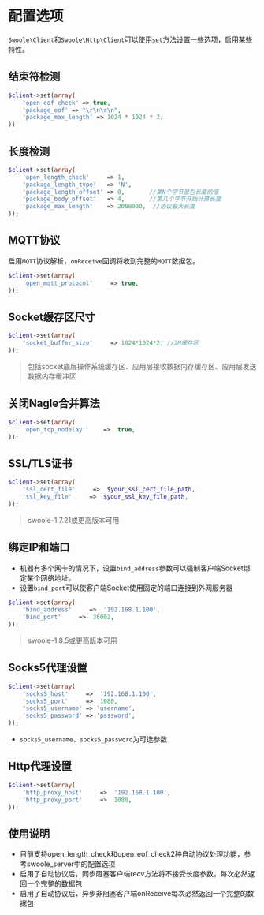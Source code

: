 # 配置选项

 `Swoole\Client`和`Swoole\Http\Client`可以使用`set`方法设置一些选项，启用某些特性。


结束符检测
-------
```php
$client->set(array(
    'open_eof_check' => true,
    'package_eof' => "\r\n\r\n",
    'package_max_length' => 1024 * 1024 * 2,
))
```

长度检测
-----
```php
$client->set(array(
    'open_length_check'     => 1,
    'package_length_type'   => 'N',
    'package_length_offset' => 0,       //第N个字节是包长度的值
    'package_body_offset'   => 4,       //第几个字节开始计算长度
    'package_max_length'    => 2000000,  //协议最大长度
));
```


MQTT协议
----
启用`MQTT`协议解析，`onReceive`回调将收到完整的`MQTT`数据包。
```php
$client->set(array(
    'open_mqtt_protocol'     => true,
));
```

Socket缓存区尺寸
----
```php
$client->set(array(
    'socket_buffer_size'     => 1024*1024*2, //2M缓存区
));
```
> 包括socket底层操作系统缓存区、应用层接收数据内存缓存区、应用层发送数据内存缓冲区


关闭Nagle合并算法
----
```php
$client->set(array(
    'open_tcp_nodelay'     =>  true,
));
```

SSL/TLS证书
----
```php
$client->set(array(
	'ssl_cert_file'     =>  $your_ssl_cert_file_path,
	'ssl_key_file'     =>  $your_ssl_key_file_path,
));
```
> swoole-1.7.21或更高版本可用  

绑定IP和端口
----
* 机器有多个网卡的情况下，设置`bind_address`参数可以强制客户端Socket绑定某个网络地址。
* 设置`bind_port`可以使客户端Socket使用固定的端口连接到外网服务器

```php
$client->set(array(
	'bind_address'     =>  '192.168.1.100',
	'bind_port'     =>  36002,
));
```
> swoole-1.8.5或更高版本可用  

Socks5代理设置
----
```php
$client->set(array(
	'socks5_host'     =>  '192.168.1.100',
	'socks5_port'     =>  1080,
	'socks5_username' => 'username',
	'socks5_password' => 'password',
));
```
* `socks5_username`、`socks5_password`为可选参数

Http代理设置
----
```php
$client->set(array(
	'http_proxy_host'     =>  '192.168.1.100',
	'http_proxy_port'     =>  1080,
));
```

使用说明
----

* 目前支持open_length_check和open_eof_check2种自动协议处理功能，参考swoole_server中的配置选项  
* 启用了自动协议后，同步阻塞客户端recv方法将不接受长度参数，每次必然返回一个完整的数据包  
* 启用了自动协议后，异步非阻塞客户端onReceive每次必然返回一个完整的数据包  